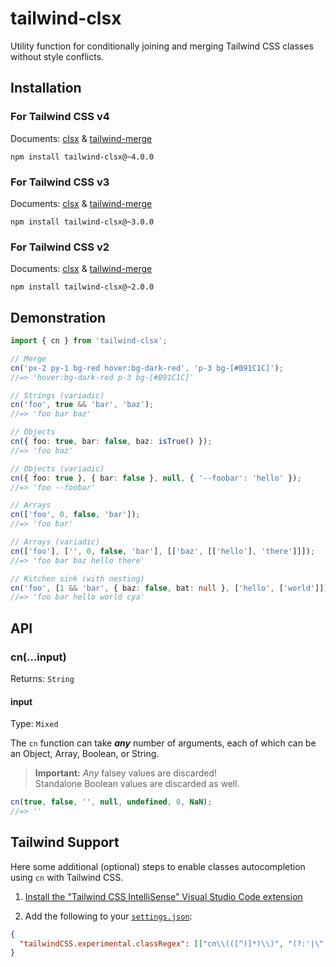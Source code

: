 # tailwind-clsx

Utility function for conditionally joining and merging Tailwind CSS classes without style conflicts.

## Installation

### For Tailwind CSS v4

Documents: [clsx](https://github.com/lukeed/clsx) & [tailwind-merge](https://github.com/dcastil/tailwind-merge)

```
npm install tailwind-clsx@~4.0.0
```

### For Tailwind CSS v3

Documents: [clsx](https://github.com/lukeed/clsx/tree/v2.1.1) & [tailwind-merge](https://github.com/dcastil/tailwind-merge/tree/v2.6.0)

```
npm install tailwind-clsx@~3.0.0
```

### For Tailwind CSS v2

Documents: [clsx](https://github.com/lukeed/clsx/tree/v2.1.1) & [tailwind-merge](https://github.com/dcastil/tailwind-merge/tree/v2.6.0)

```
npm install tailwind-clsx@~2.0.0
```

## Demonstration

```ts
import { cn } from 'tailwind-clsx';

// Merge
cn('px-2 py-1 bg-red hover:bg-dark-red', 'p-3 bg-[#B91C1C]');
//=> 'hover:bg-dark-red p-3 bg-[#B91C1C]'

// Strings (variadic)
cn('foo', true && 'bar', 'baz');
//=> 'foo bar baz'

// Objects
cn({ foo: true, bar: false, baz: isTrue() });
//=> 'foo baz'

// Objects (variadic)
cn({ foo: true }, { bar: false }, null, { '--foobar': 'hello' });
//=> 'foo --foobar'

// Arrays
cn(['foo', 0, false, 'bar']);
//=> 'foo bar'

// Arrays (variadic)
cn(['foo'], ['', 0, false, 'bar'], [['baz', [['hello'], 'there']]]);
//=> 'foo bar baz hello there'

// Kitchen sink (with nesting)
cn('foo', [1 && 'bar', { baz: false, bat: null }, ['hello', ['world']]], 'cya');
//=> 'foo bar hello world cya'
```

## API

### cn(...input)

Returns: `String`

#### input

Type: `Mixed`

The `cn` function can take **_any_** number of arguments, each of which can be an Object, Array, Boolean, or String.

> **Important:** _Any_ falsey values are discarded!<br>Standalone Boolean values are discarded as well.

```js
cn(true, false, '', null, undefined, 0, NaN);
//=> ''
```

## Tailwind Support

Here some additional (optional) steps to enable classes autocompletion using `cn` with Tailwind CSS.

1. [Install the "Tailwind CSS IntelliSense" Visual Studio Code extension](https://marketplace.visualstudio.com/items?itemName=bradlc.vscode-tailwindcss)

2. Add the following to your [`settings.json`](https://code.visualstudio.com/docs/getstarted/settings):

```json
{
  "tailwindCSS.experimental.classRegex": [["cn\\(([^)]*)\\)", "(?:'|\"|`)([^']*)(?:'|\"|`)"]]
}
```
